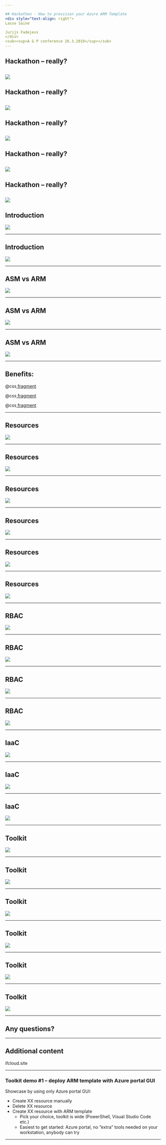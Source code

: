 ```yaml
---

## Hackathon - How to provision your Azure ARM Template
<div style="text-align: right"> 
Lasse Saine

Jurijs Fadejevs
</div>
<sub><sup>A & P conference 26.3.2019</sup></sub>
---
```

## Hackathon – really?
![](assets/img/hack_00.png)
---
## Hackathon – really?
![](assets/img/hack_01.png)
---
## Hackathon – really?
![](assets/img/hack_02.png)
---
## Hackathon – really?
![](assets/img/hack_03.png)
---
## Hackathon – really?
![](assets/img/hack_04.png)
---

## Introduction

![](assets/img/start_00.png)


---

## Introduction

![](assets/img/start_01.png)

---

## ASM vs ARM

![](assets/img/era_00.png)

---

## ASM vs ARM

![](assets/img/era_01.png)

---

## ASM vs ARM

![](assets/img/era_02.png)

---
## Benefits:

@css[ fragment ](Resources)

@css[ fragment ](RBAC)

@css[ fragment ](IaaC)

---

## Resources
![](assets/img/res_00.png)

---

## Resources
![](assets/img/res_01.png)

---

## Resources
![](assets/img/res_02.png)

---

## Resources
![](assets/img/res_03.png)

---

## Resources
![](assets/img/res_04.png)

---

## Resources
![](assets/img/res_05.png)

---

## RBAC
![](assets/img/rbac.png)

---


## RBAC
![](assets/img/rbac_00.png)

---


## RBAC
![](assets/img/rbac_01.png)

---

## RBAC
![](assets/img/rbac_02.png)

---


## IaaC
![](assets/img/decl_00.png)

---


## IaaC
![](assets/img/decl_01.png)

---
## IaaC
![](assets/img/decl_02.png)

---
## Toolkit
![](assets/img/arm_00.png)

---

## Toolkit
![](assets/img/arm_01.png)

---

## Toolkit
![](assets/img/arm_02.png)

---

## Toolkit
![](assets/img/arm_03.png)

---

## Toolkit
![](assets/img/arm_04.png)

---

## Toolkit
![](assets/img/arm_05.png)

---

## Any questions?
---

## Additional content
ifcloud.site

---

### Toolkit demo #1 – deploy ARM template with Azure portal GUI

Showcase by using only Azure portal GUI:
* Create XX resource manually
* Delete XX resource
* Create XX resource with ARM template
  * Pick your choice, toolkit is wide (PowerShell, Visual Studio Code etc.)
  * Easiest to get started: Azure portal, no ”extra” tools needed on your workstation, anybody can try


---
